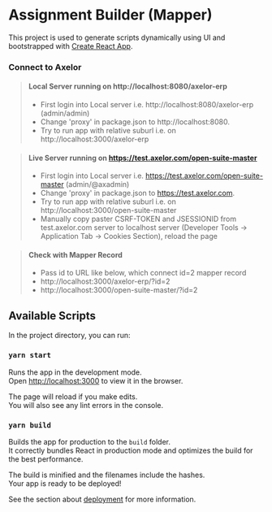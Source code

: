 # Assignment Builder (Mapper)

This project is used to generate scripts dynamically using UI and bootstrapped with [Create React App](https://github.com/facebook/create-react-app).

### Connect to Axelor

> #### Local Server running on http://localhost:8080/axelor-erp
>
> - First login into Local server i.e. http://localhost:8080/axelor-erp (admin/admin)
> - Change 'proxy' in package.json to http://localhost:8080.
> - Try to run app with relative suburl i.e. on http://localhost:3000/axelor-erp

> #### Live Server running on https://test.axelor.com/open-suite-master
>
> - First login into Local server i.e. https://test.axelor.com/open-suite-master (admin/@axadmin)
> - Change 'proxy' in package.json to https://test.axelor.com.
> - Try to run app with relative suburl i.e. on http://localhost:3000/open-suite-master
> - Manually copy paster CSRF-TOKEN and JSESSIONID from test.axelor.com server to localhost server (Developer Tools -> Application Tab -> Cookies Section), reload the page

> #### Check with Mapper Record
>
> - Pass id to URL like below, which connect id=2 mapper record
> - http://localhost:3000/axelor-erp/?id=2
> - http://localhost:3000/open-suite-master/?id=2

## Available Scripts

In the project directory, you can run:

### `yarn start`

Runs the app in the development mode.\
Open [http://localhost:3000](http://localhost:3000) to view it in the browser.

The page will reload if you make edits.\
You will also see any lint errors in the console.

### `yarn build`

Builds the app for production to the `build` folder.\
It correctly bundles React in production mode and optimizes the build for the best performance.

The build is minified and the filenames include the hashes.\
Your app is ready to be deployed!

See the section about [deployment](https://facebook.github.io/create-react-app/docs/deployment) for more information.
